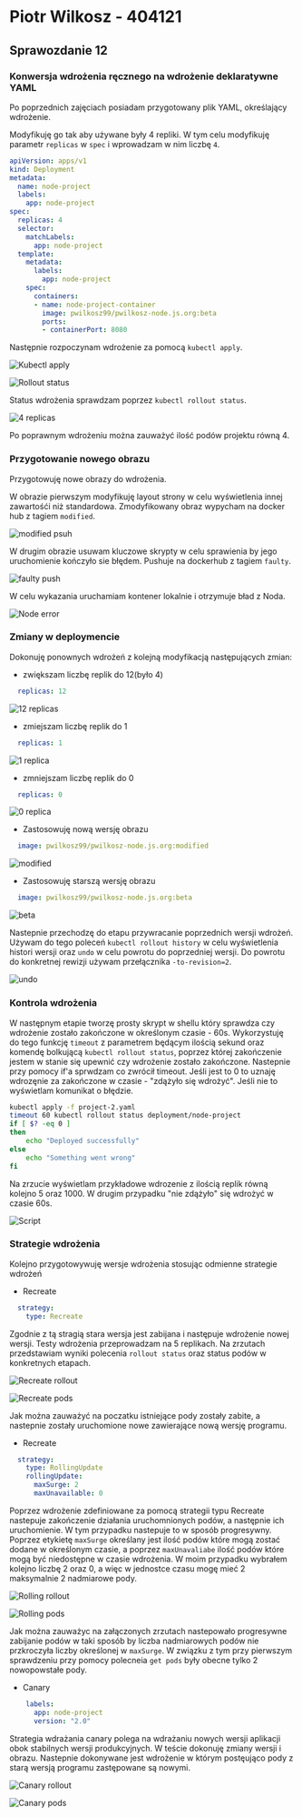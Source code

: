 #  Piotr Wilkosz - 404121
## Sprawozdanie 12

### Konwersja wdrożenia ręcznego na wdrożenie deklaratywne YAML

Po poprzednich zajęciach posiadam przygotowany plik YAML, określający wdrożenie.

Modyfikuję go tak aby używane były 4 repliki. W tym celu modyfikuję parametr ```replicas``` w ```spec``` i wprowadzam w nim liczbę ```4```.

```yaml
apiVersion: apps/v1
kind: Deployment
metadata:
  name: node-project
  labels:
    app: node-project
spec:
  replicas: 4
  selector:
    matchLabels:
      app: node-project
  template:
    metadata:
      labels:
        app: node-project
    spec:
      containers:
      - name: node-project-container
        image: pwilkosz99/pwilkosz-node.js.org:beta
        ports:
        - containerPort: 8080
```

Następnie rozpoczynam wdrożenie za pomocą ```kubectl apply```.

![Kubectl apply](img/01-kubectl-apply.png)

![Rollout status](img/03-rollout.png)

Status wdrożenia sprawdzam poprzez ```kubectl rollout status```.

![4 replicas](img/02-4-replicas.png)

Po poprawnym wdrożeniu można zauważyć ilość podów projektu równą 4.

### Przygotowanie nowego obrazu

Przygotowuję nowe obrazy do wdrożenia.

W obrazie pierwszym modyfikuję layout strony w celu wyświetlenia innej zawartośći niż standardowa. Zmodyfikowany obraz wypycham na docker hub z tagiem ```modified```.

![modified psuh](img/04-modified-push.png)

W drugim obrazie usuwam kluczowe skrypty w celu sprawienia by jego uruchomienie kończyło sie błędem. Pushuje na dockerhub z tagiem ```faulty```.

![faulty push](img/05-faulty-push.png)

W celu wykazania uruchamiam kontener lokalnie i otrzymuje bład z Noda. 

![Node error](img/06-site-fault.png)

### Zmiany w deploymencie

Dokonuję ponownych wdrożeń z kolejną modyfikacją następujących zmian:

- zwiększam liczbę replik do 12(było 4)

```yaml
  replicas: 12
```

![12 replicas](img/07-increase-replicas.png)

- zmiejszam liczbę replik do 1

```yaml
  replicas: 1
```
![1 replica](img/08-1-replica.png)

- zmniejszam liczbę replik do 0

```yaml
  replicas: 0
```

![0 replica](img/09-0-replicas.png)

- Zastosowuję nową wersję obrazu

```yaml
  image: pwilkosz99/pwilkosz-node.js.org:modified
```

![modified](img/10-modified.png)

- Zastosowuję starszą wersję obrazu

```yaml
  image: pwilkosz99/pwilkosz-node.js.org:beta
```

![beta](img/11-beta.png)

Nastepnie przechodzę do etapu przywracanie poprzednich wersji wdrożeń. Używam do tego poleceń ```kubectl rollout history``` w celu wyświetlenia histori wersji oraz ```undo``` w celu powrotu do poprzedniej wersji. Do powrotu do konkretnej rewizji używam przełącznika ```-to-revision=2```.

![undo](img/12-undo.png)

### Kontrola wdrożenia

W następnym etapie tworzę prosty skrypt w shellu który sprawdza czy wdrożenie zostało zakończone w określonym czasie - 60s. Wykorzystuję do tego funkcję ```timeout``` z parametrem będącym ilością sekund oraz komendę bolkującą ```kubectl rollout status```, poprzez której zakończenie jestem w stanie się upewnić czy wdrożenie zostało zakończone. Nastepnie przy pomocy if'a sprwdzam co zwrócił timeout. Jeśli jest to 0 to uznaję wdrozęnie za zakończone w czasie - "zdążyło się wdrożyć". Jeśli nie to wyświetlam komunikat o błędzie.


```sh
kubectl apply -f project-2.yaml
timeout 60 kubectl rollout status deployment/node-project
if [ $? -eq 0 ]
then
    echo "Deployed successfully"
else
    echo "Something went wrong"
fi
```

Na zrzucie wyświetlam przykładowe wdrozenie z ilością replik równą kolejno 5 oraz 1000. W drugim przypadku "nie zdążyło" się wdrożyć w czasie 60s.

![Script](img/13-script.png)

### Strategie wdrożenia

Kolejno przygotowywuję wersje wdrożenia stosując odmienne strategie wdrożeń

* Recreate

```yaml
  strategy:
    type: Recreate
```

Zgodnie z tą stragią stara wersja jest zabijana i następuje wdrożenie nowej wersji. Testy wdrożenia przeprowadzam na 5 replikach. Na zrzutach przedstawiam wyniki polecenia ```rollout status``` oraz status podów w konkretnych etapach.


![Recreate rollout](img/14-recreate-watch.png)

![Recreate pods](img/15-recreate-pods.png)

Jak można zauważyć na poczatku istniejące pody zostały zabite, a nastepnie zostały uruchomione nowe zawierające nową wersję programu.

* Recreate

```yaml
  strategy:
    type: RollingUpdate
    rollingUpdate:
      maxSurge: 2
      maxUnavailable: 0 
```

Poprzez wdrożenie zdefiniowane za pomocą strategii typu Recreate nastepuje zakończenie działania uruchomnionych podów, a następnie ich uruchomienie. W tym przypadku nastepuje to w sposób progresywny. Poprzez etykietę ```maxSurge``` określany jest ilość podów które mogą zostać dodane w określonym czasie, a poprzez ```maxUnavaliabe``` ilość podów które mogą być niedostępne w czasie wdrożenia. W moim przypadku wybrałem kolejno liczbę 2 oraz 0, a więc w jednostce czasu mogę mieć 2 maksymalnie 2 nadmiarowe pody.

![Rolling rollout](img/16-rolling-watch.png)

![Rolling pods](img/17-rolling-pods.png)

Jak można zauważyc na załączonych zrzutach nastepowało progresywne zabijanie podów w taki sposób by liczba nadmiarowych podów nie przkroczyła liczby określonej w ```maxSurge```. W związku z tym przy pierwszym sprawdzeniu przy pomocy polecneia ```get pods``` były obecne tylko 2 nowopowstałe pody.

* Canary

```yaml
    labels:
      app: node-project
      version: "2.0"
```

Strategia wdrażania canary polega na wdrażaniu nowych wersji aplikacji obok stabilnych wersji produkcyjnych. W teście dokonuję zmiany wersji i obrazu. Nastepnie dokonywane jest wdrożenie w którym postęująco pody z starą wersją programu zastępowane są nowymi.

  
 ![Canary rollout](img/18-canary-watch.png)

 ![Canary pods](img/19-canary-pods.png)


 
